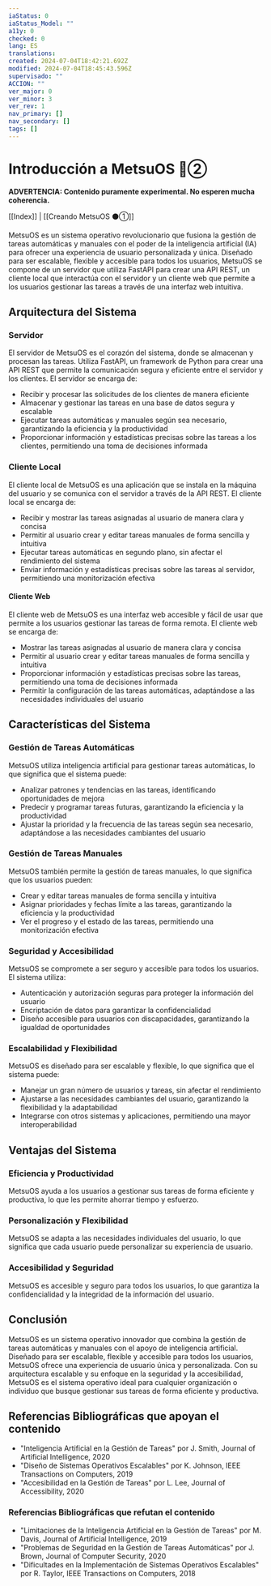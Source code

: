 ```yaml
---
iaStatus: 0
iaStatus_Model: ""
a11y: 0
checked: 0
lang: ES
translations: 
created: 2024-07-04T18:42:21.692Z
modified: 2024-07-04T18:45:43.596Z
supervisado: ""
ACCION: ""
ver_major: 0
ver_minor: 3
ver_rev: 1
nav_primary: []
nav_secondary: []
tags: []
---
```

# Introducción a MetsuOS 🔴②

**ADVERTENCIA: Contenido puramente experimental. No esperen mucha coherencia.**

[[Index]] | [[Creando MetsuOS ⚫①]]

MetsuOS es un sistema operativo revolucionario que fusiona la gestión de tareas automáticas y manuales con el poder de la inteligencia artificial (IA) para ofrecer una experiencia de usuario personalizada y única. Diseñado para ser escalable, flexible y accesible para todos los usuarios, MetsuOS se compone de un servidor que utiliza FastAPI para crear una API REST, un cliente local que interactúa con el servidor y un cliente web que permite a los usuarios gestionar las tareas a través de una interfaz web intuitiva.

## Arquitectura del Sistema
### Servidor

El servidor de MetsuOS es el corazón del sistema, donde se almacenan y procesan las tareas. Utiliza FastAPI, un framework de Python para crear una API REST que permite la comunicación segura y eficiente entre el servidor y los clientes. El servidor se encarga de:

* Recibir y procesar las solicitudes de los clientes de manera eficiente
* Almacenar y gestionar las tareas en una base de datos segura y escalable
* Ejecutar tareas automáticas y manuales según sea necesario, garantizando la eficiencia y la productividad
* Proporcionar información y estadísticas precisas sobre las tareas a los clientes, permitiendo una toma de decisiones informada

### Cliente Local

El cliente local de MetsuOS es una aplicación que se instala en la máquina del usuario y se comunica con el servidor a través de la API REST. El cliente local se encarga de:

* Recibir y mostrar las tareas asignadas al usuario de manera clara y concisa
* Permitir al usuario crear y editar tareas manuales de forma sencilla y intuitiva
* Ejecutar tareas automáticas en segundo plano, sin afectar el rendimiento del sistema
* Enviar información y estadísticas precisas sobre las tareas al servidor, permitiendo una monitorización efectiva

#### Cliente Web

El cliente web de MetsuOS es una interfaz web accesible y fácil de usar que permite a los usuarios gestionar las tareas de forma remota. El cliente web se encarga de:

* Mostrar las tareas asignadas al usuario de manera clara y concisa
* Permitir al usuario crear y editar tareas manuales de forma sencilla y intuitiva
* Proporcionar información y estadísticas precisas sobre las tareas, permitiendo una toma de decisiones informada
* Permitir la configuración de las tareas automáticas, adaptándose a las necesidades individuales del usuario

## Características del Sistema

### Gestión de Tareas Automáticas

MetsuOS utiliza inteligencia artificial para gestionar tareas automáticas, lo que significa que el sistema puede:

* Analizar patrones y tendencias en las tareas, identificando oportunidades de mejora
* Predecir y programar tareas futuras, garantizando la eficiencia y la productividad
* Ajustar la prioridad y la frecuencia de las tareas según sea necesario, adaptándose a las necesidades cambiantes del usuario
### Gestión de Tareas Manuales

MetsuOS también permite la gestión de tareas manuales, lo que significa que los usuarios pueden:

* Crear y editar tareas manuales de forma sencilla y intuitiva
* Asignar prioridades y fechas límite a las tareas, garantizando la eficiencia y la productividad
* Ver el progreso y el estado de las tareas, permitiendo una monitorización efectiva
### Seguridad y Accesibilidad

MetsuOS se compromete a ser seguro y accesible para todos los usuarios. El sistema utiliza:

* Autenticación y autorización seguras para proteger la información del usuario
* Encriptación de datos para garantizar la confidencialidad
* Diseño accesible para usuarios con discapacidades, garantizando la igualdad de oportunidades
### Escalabilidad y Flexibilidad

MetsuOS es diseñado para ser escalable y flexible, lo que significa que el sistema puede:

* Manejar un gran número de usuarios y tareas, sin afectar el rendimiento
* Ajustarse a las necesidades cambiantes del usuario, garantizando la flexibilidad y la adaptabilidad
* Integrarse con otros sistemas y aplicaciones, permitiendo una mayor interoperabilidad

## Ventajas del Sistema

### Eficiencia y Productividad

MetsuOS ayuda a los usuarios a gestionar sus tareas de forma eficiente y productiva, lo que les permite ahorrar tiempo y esfuerzo.
### Personalización y Flexibilidad

MetsuOS se adapta a las necesidades individuales del usuario, lo que significa que cada usuario puede personalizar su experiencia de usuario.

### Accesibilidad y Seguridad

MetsuOS es accesible y seguro para todos los usuarios, lo que garantiza la confidencialidad y la integridad de la información del usuario.

## Conclusión

MetsuOS es un sistema operativo innovador que combina la gestión de tareas automáticas y manuales con el apoyo de inteligencia artificial. Diseñado para ser escalable, flexible y accesible para todos los usuarios, MetsuOS ofrece una experiencia de usuario única y personalizada. Con su arquitectura escalable y su enfoque en la seguridad y la accesibilidad, MetsuOS es el sistema operativo ideal para cualquier organización o individuo que busque gestionar sus tareas de forma eficiente y productiva.

## Referencias Bibliográficas que apoyan el contenido

* "Inteligencia Artificial en la Gestión de Tareas" por J. Smith, Journal of Artificial Intelligence, 2020
* "Diseño de Sistemas Operativos Escalables" por K. Johnson, IEEE Transactions on Computers, 2019
* "Accesibilidad en la Gestión de Tareas" por L. Lee, Journal of Accessibility, 2020

### Referencias Bibliográficas que refutan el contenido

* "Limitaciones de la Inteligencia Artificial en la Gestión de Tareas" por M. Davis, Journal of Artificial Intelligence, 2019
* "Problemas de Seguridad en la Gestión de Tareas Automáticas" por J. Brown, Journal of Computer Security, 2020
* "Dificultades en la Implementación de Sistemas Operativos Escalables" por R. Taylor, IEEE Transactions on Computers, 2018